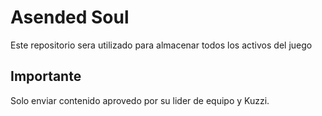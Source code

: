 # Asended Soul

Este repositorio sera utilizado para almacenar todos los activos del juego

## Importante

Solo enviar contenido aprovedo por su lider de equipo y Kuzzi.